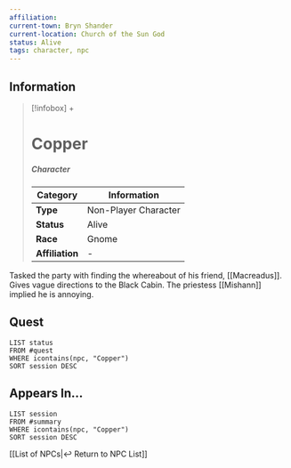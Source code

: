 ```yaml
---
affiliation:
current-town: Bryn Shander
current-location: Church of the Sun God
status: Alive
tags: character, npc
---
```


## Information
> [!infobox] +
> # Copper
> ##### Character
> | Category | Information |
> | ---- | ---- |
> | **Type** | Non-Player Character |
> | **Status** | Alive |
> | **Race** | Gnome |
> | **Affiliation** | - |

Tasked the party with finding the whereabout of his friend, [[Macreadus]]. Gives vague directions to the Black Cabin. The priestess [[Mishann]] implied he is annoying.

## Quest

```dataview
LIST status
FROM #quest 
WHERE icontains(npc, "Copper")
SORT session DESC
```

## Appears In...
```dataview
LIST session
FROM #summary
WHERE icontains(npc, "Copper")
SORT session DESC
```

[[List of NPCs|↩️ Return to NPC List]]